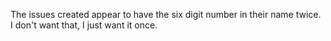 The issues created appear to have the six digit number in their name twice. I don't want that, I just want it once.